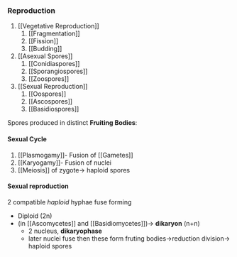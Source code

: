 ### Reproduction 
1. [[Vegetative Reproduction]]
	1. [[Fragmentation]]
	2. [[Fission]]
	3. [[Budding]]
2. [[Asexual Spores]]
	1. [[Conidiaspores]]
	2. [[Sporangiospores]]
	3. [[Zoospores]]
3. [[Sexual Reproduction]]
	1. [[Oospores]]
	2. [[Ascospores]]
	3. [[Basidiospores]]

Spores produced in distinct **Fruiting Bodies**:
#### Sexual Cycle
1. [[Plasmogamy]]- Fusion of [[Gametes]]
2. [[Karyogamy]]- Fusion of nuclei
3. [[Meiosis]] of zygote-> haploid spores
#### Sexual reproduction
2 compatible *haploid* hyphae fuse forming
- Diploid (2n) 
- (in [[Ascomycetes]] and [[Basidiomycetes]])-> **dikaryon** (n+n)
	- 2 nucleus, **dikaryophase**
	- later nuclei fuse
then these form fruting bodies->reduction division-> haploid spores